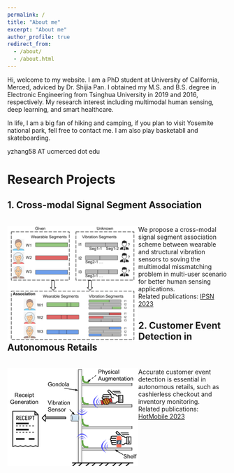 ```yaml
---
permalink: /
title: "About me"
excerpt: "About me"
author_profile: true
redirect_from: 
  - /about/
  - /about.html
---
```


Hi, welcome to my website. I am a PhD student at University of California, Merced, adviced by Dr. Shijia Pan. I obtained my M.S. and B.S. degree in Electronic Engineering from Tsinghua University in 2019 and 2016, respectively. My research interest including multimodal human sensing, deep learning, and smart healthcare. 

In life, I am a big fan of hiking and camping, if you plan to visit Yosemite national park, fell free to contact me. I am also play basketabll and skateboarding.

yzhang58 AT ucmerced dot edu

# Research Projects


<div > 

## 1. Cross-modal Signal Segment Association
<br />
<img align="left" width="300" height="264" src='/images/CMA_IPSN23.png'/> 
We propose a cross-modal signal segment association scheme between wearable and structural vibration sensors to soving the multimodal missmatching problem in multi-user scenario for better human sensing applications.
<br />
Related publications: <a href="https://yzthu.github.io/publication/2023_IPSN">IPSN 2023</a>

</div>
 

<div > 

## 2. Customer Event Detection in Autonomous Retails
<br />
<img align="left" width="300" height="224" src='/images/CPA_HotMobile23.png'/> 
Accurate customer event detection is essential in autonomous retails, such as cashierless checkout and inventory monitoring.
<br />
Related publications: <a href="https://yzthu.github.io/publication/2023_Hotmobile">HotMobile 2023</a>

</div>




